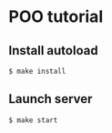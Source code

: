 # POO tutorial

## Install autoload
```shell script
$ make install
```

## Launch server
```shell script
$ make start
```